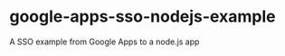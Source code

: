 google-apps-sso-nodejs-example
==============================

A SSO example from Google Apps to a node.js app